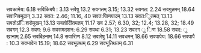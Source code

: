 सवकामेय: 6.18 सविकिबषै : 3.13 सवेेषु 13.2 सवगतम् 3.15; 13.32 सवगत: 2.24 सवगुतमम् 18.64 सवानिवमूढान् 3.32 सवत: 2.46; 11.16, 40 सवत:पािणपादम् 13.13 सवत:ुितमत् 13.13 सवतोऽििशरोमुखम् 13.13 सवतोदीितमतम् 11.17 सव 2.57; 6.30, 32; 12.4; 13.28, 32; 18.49 सवगम् 12.3 सवग: 9.6 सवसमदशन: 6.29 सवथा 6.31; 13.23 सवदग ु िण 18.58 सवद: ु खानाम् 2.65 सवदेिहनाम् 14.8 सवारािण 8.12 सवारेषु 14.11 सवधमन् 18.66 सवपापेय: 18.66 सवपापै : 10.3 सवभावेन 15.19; 18.62 सवभूतथम् 6.29 सवभूतिथतम् 6.31